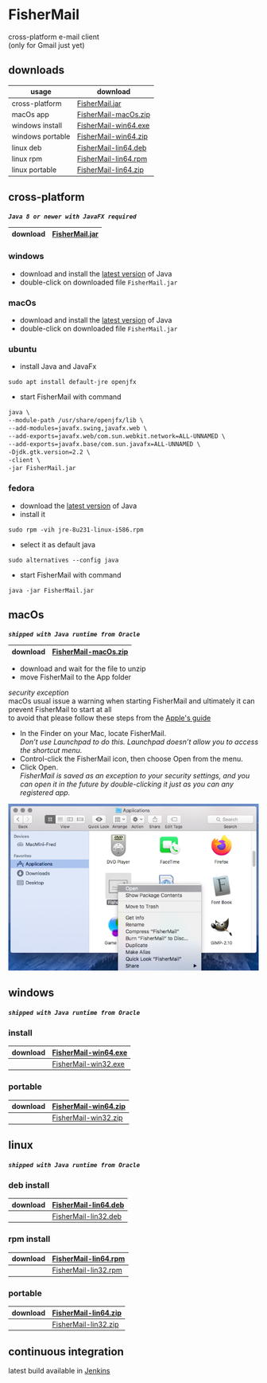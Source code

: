# FisherMail
cross-platform e-mail client  
(only for Gmail just yet)

## downloads
| usage            | download                             |
|------------------|--------------------------------------|
| cross-platform   | [FisherMail.jar](#cross-platform)    |
| macOs app        | [FisherMail-macOs.zip](#macos-1)     |
| windows install  | [FisherMail-win64.exe](#install)     |
| windows portable | [FisherMail-win64.zip](#portable)    |
| linux deb        | [FisherMail-lin64.deb](#deb-install) |
| linux rpm        | [FisherMail-lin64.rpm](#rpm-install) |
| linux portable   | [FisherMail-lin64.zip](#portable-1)  |  

## cross-platform 
__*`Java 8 or newer with JavaFX required`*__

| download | [FisherMail.jar](https://jenkins.speederpan.com/job/mail-client-distrib/lastSuccessfulBuild/artifact/mail-client-distrib/distrib/FisherMail.jar) |
|----------|----------------------------------------------------------------------------------------------------------------------------------------------------|

### windows
+ download and install the [latest version](https://www.java.com/en/download/) of Java  
+ double-click on downloaded file `FisherMail.jar`

### macOs
+ download and install the [latest version](https://www.java.com/en/download/) of Java  
+ double-click on downloaded file `FisherMail.jar`

### ubuntu
+ install Java and JavaFx  
```
sudo apt install default-jre openjfx
```  
+ start FisherMail with command
```
java \
--module-path /usr/share/openjfx/lib \
--add-modules=javafx.swing,javafx.web \
--add-exports=javafx.web/com.sun.webkit.network=ALL-UNNAMED \
--add-exports=javafx.base/com.sun.javafx=ALL-UNNAMED \
-Djdk.gtk.version=2.2 \
-client \
-jar FisherMail.jar
```

### fedora
+ download the [latest version](https://www.java.com/en/download/) of Java  
+ install it
```
sudo rpm -vih jre-8u231-linux-i586.rpm
```
+ select it as default java
```
sudo alternatives --config java
```
+ start FisherMail with command
```
java -jar FisherMail.jar
```

## macOs  
__*`shipped with Java runtime from Oracle`*__

| download | [FisherMail-macOs.zip](https://jenkins.speederpan.com/job/mail-client-distrib/lastSuccessfulBuild/artifact/mail-client-distrib/distrib/FisherMail-macOs.zip) |
|----------|---------------------------------------------------------------------------------------------------------------------------------------------------------------|
+ download and wait for the file to unzip
+ move FisherMail to the App folder

_security exception_  
macOs usual issue a warning when starting FisherMail and ultimately it can prevent FisherMail to start at all  
to avoid that please follow these steps from the [Apple's guide](https://support.apple.com/en-gb/guide/mac-help/mh40616/mac)  
+ In the Finder on your Mac, locate FisherMail.  
_Don’t use Launchpad to do this. Launchpad doesn’t allow you to access the shortcut menu._
+ Control-click the FisherMail icon, then choose Open from the menu.
+ Click Open.  
_FisherMail is saved as an exception to your security settings, and you can open it in the future by double-clicking it just as you can any registered app._  

![macOs first start](www/img/macOs1stStart.png)

## windows  
__*`shipped with Java runtime from Oracle`*__
### install
| download | [FisherMail-win64.exe](https://jenkins.speederpan.com/job/mail-client-distrib/lastSuccessfulBuild/artifact/mail-client-distrib/distrib/FisherMail-win64.exe)  |
|----------|----------------------------------------------------------------------------------------------------------------------------------------------------------------|
|          | [FisherMail-win32.exe](https://jenkins.speederpan.com/job/mail-client-distrib/lastSuccessfulBuild/artifact/mail-client-distrib/distrib/FisherMail-win32.exe) |
### portable
| download | [FisherMail-win64.zip](https://jenkins.speederpan.com/job/mail-client-distrib/lastSuccessfulBuild/artifact/mail-client-distrib/distrib/FisherMail-win64.zip)  |
|----------|----------------------------------------------------------------------------------------------------------------------------------------------------------------|
|          | [FisherMail-win32.zip](https://jenkins.speederpan.com/job/mail-client-distrib/lastSuccessfulBuild/artifact/mail-client-distrib/distrib/FisherMail-win32.zip) |

## linux  
__*`shipped with Java runtime from Oracle`*__
### deb install
| download | [FisherMail-lin64.deb](https://jenkins.speederpan.com/job/mail-client-distrib/lastSuccessfulBuild/artifact/mail-client-distrib/distrib/FisherMail-lin64.deb) |
|----------|---------------------------------------------------------------------------------------------------------------------------------------------------------------|
|          | [FisherMail-lin32.deb](https://jenkins.speederpan.com/job/mail-client-distrib/lastSuccessfulBuild/artifact/mail-client-distrib/distrib/FisherMail-lin32.deb) |
### rpm install
| download | [FisherMail-lin64.rpm](https://jenkins.speederpan.com/job/mail-client-distrib/lastSuccessfulBuild/artifact/mail-client-distrib/distrib/FisherMail-lin64.rpm) |
|----------|---------------------------------------------------------------------------------------------------------------------------------------------------------------|
|          | [FisherMail-lin32.rpm](https://jenkins.speederpan.com/job/mail-client-distrib/lastSuccessfulBuild/artifact/mail-client-distrib/distrib/FisherMail-lin32.rpm) |
### portable
| download | [FisherMail-lin64.zip](https://jenkins.speederpan.com/job/mail-client-distrib/lastSuccessfulBuild/artifact/mail-client-distrib/distrib/FisherMail-lin64.zip) |
|----------|---------------------------------------------------------------------------------------------------------------------------------------------------------------|
|          | [FisherMail-lin32.zip](https://jenkins.speederpan.com/job/mail-client-distrib/lastSuccessfulBuild/artifact/mail-client-distrib/distrib/FisherMail-lin32.zip) |


## continuous integration
latest build available in [Jenkins](https://jenkins.speederpan.com/job/mail-client-distrib%20(continuous))
